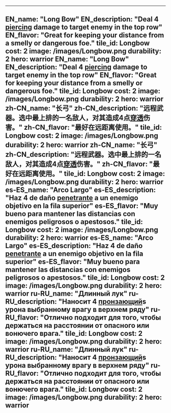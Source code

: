 ---

EN_name: "Long Bow"
EN_description: "Deal 4 <u>piercing</u> damage to target enemy in the top row"
EN_flavor: "Great for keeping your distance from a smelly or dangerous foe."
tile_id: Longbow
cost: 2
image: /images/Longbow.png
durability: 2
hero: warrior
EN_name: "Long Bow"
EN_description: "Deal 4 <u>piercing</u> damage to target enemy in the top row"
EN_flavor: "Great for keeping your distance from a smelly or dangerous foe."
tile_id: Longbow
cost: 2
image: /images/Longbow.png
durability: 2
hero: warrior
zh-CN_name: "长弓"
zh-CN_description: "远程武器。选中最上排的一名敌人，对其造成4点<u>穿透</u>伤害。"
zh-CN_flavor: "最好在远距离使用。"
tile_id: Longbow
cost: 2
image: /images/Longbow.png
durability: 2
hero: warrior
zh-CN_name: "长弓"
zh-CN_description: "远程武器。选中最上排的一名敌人，对其造成4点<u>穿透</u>伤害。"
zh-CN_flavor: "最好在远距离使用。"
tile_id: Longbow
cost: 2
image: /images/Longbow.png
durability: 2
hero: warrior
es-ES_name: "Arco Largo"
es-ES_description: "Haz 4 de daño <u>penetrante</u> a un enemigo objetivo en la fila superior"
es-ES_flavor: "Muy bueno para mantener las distancias con enemigos peligrosos o apestosos."
tile_id: Longbow
cost: 2
image: /images/Longbow.png
durability: 2
hero: warrior
es-ES_name: "Arco Largo"
es-ES_description: "Haz 4 de daño <u>penetrante</u> a un enemigo objetivo en la fila superior"
es-ES_flavor: "Muy bueno para mantener las distancias con enemigos peligrosos o apestosos."
tile_id: Longbow
cost: 2
image: /images/Longbow.png
durability: 2
hero: warrior
ru-RU_name: "Длинный лук"
ru-RU_description: "Наносит 4 <u>пронзающий</u>s урона выбранному врагу в верхнем ряду"
ru-RU_flavor: "Отлично подходит для того, чтобы держаться на расстоянии от опасного или вонючего врага."
tile_id: Longbow
cost: 2
image: /images/Longbow.png
durability: 2
hero: warrior
ru-RU_name: "Длинный лук"
ru-RU_description: "Наносит 4 <u>пронзающий</u>s урона выбранному врагу в верхнем ряду"
ru-RU_flavor: "Отлично подходит для того, чтобы держаться на расстоянии от опасного или вонючего врага."
tile_id: Longbow
cost: 2
image: /images/Longbow.png
durability: 2
hero: warrior
---